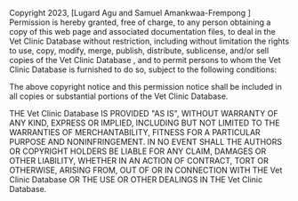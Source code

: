 Copyright 2023, [Lugard Agu and Samuel Amankwaa-Frempong ]
Permission is hereby granted, free of charge, to any person obtaining a copy of this web page and associated documentation files, to deal in the Vet Clinic Database without restriction, including without limitation the rights to use, copy, modify, merge, publish, distribute, sublicense, and/or sell copies of the Vet Clinic Database , and to permit persons to whom the Vet Clinic Database is furnished to do so, subject to the following conditions:

The above copyright notice and this permission notice shall be included in all copies or substantial portions of the Vet Clinic Database.

THE Vet Clinic Database IS PROVIDED "AS IS", WITHOUT WARRANTY OF ANY KIND, EXPRESS OR IMPLIED, INCLUDING BUT NOT LIMITED TO THE WARRANTIES OF MERCHANTABILITY, FITNESS FOR A PARTICULAR PURPOSE AND NONINFRINGEMENT. IN NO EVENT SHALL THE AUTHORS OR COPYRIGHT HOLDERS BE LIABLE FOR ANY CLAIM, DAMAGES OR OTHER LIABILITY, WHETHER IN AN ACTION OF CONTRACT, TORT OR OTHERWISE, ARISING FROM, OUT OF OR IN CONNECTION WITH THE Vet Clinic Database OR THE USE OR OTHER DEALINGS IN THE Vet Clinic Database.